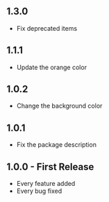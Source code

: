 ## 1.3.0
* Fix deprecated items

## 1.1.1
* Update the orange color

## 1.0.2
* Change the background color

## 1.0.1
* Fix the package description

## 1.0.0 - First Release
* Every feature added
* Every bug fixed
